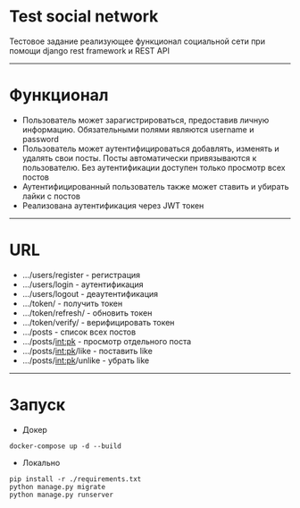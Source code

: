 # Test social network
Тестовое задание реализующее функционал социальной сети при помощи django rest framework и REST API
____
# Функционал

* Пользователь может зарагистрироваться, предоставив личную информацию. Обязательными полями являются username и password
* Пользователь может аутентифицироваться добавлять, изменять и удалять свои посты. Посты автоматически привязываются к пользователю. Без аутентификации доступен только просмотр всех постов
* Аутентифицированный пользователь также может ставить и убирать лайки с постов
* Реализована аутентификация через JWT токен
____
# URL

* .../users/register - регистрация
* .../users/login - аутентификация
* .../users/logout - деаутентификация
* .../token/ - получить токен
* .../token/refresh/ - обновить токен
* .../token/verify/ - верифицировать токен
* .../posts - список всех постов
* .../posts/<int:pk> - просмотр отдельного поста
* .../posts/<int:pk>/like - поставить like
* .../posts/<int:pk>/unlike - убрать like
____
# Запуск
* Докер
```
docker-compose up -d --build
```
* Локально
```
pip install -r ./requirements.txt
python manage.py migrate
python manage.py runserver
```
